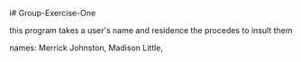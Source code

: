i# Group-Exercise-One


this program takes a user's name and residence the procedes to insult them

names: Merrick Johnston, Madison Little,
